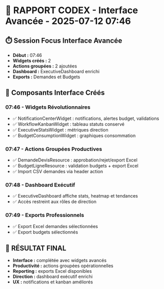 # 🤖 RAPPORT CODEX - Interface Avancée - 2025-07-12 07:46

## ⏱️ Session Focus Interface Avancée
- **Début :** 07:46
- **Widgets créés :** 2
- **Actions groupées :** 2 ajoutées
- **Dashboard :** ExecutiveDashboard enrichi
- **Exports :** Demandes et Budgets

## 🎨 Composants Interface Créés

### 07:46 - Widgets Révolutionnaires
- ✅ NotificationCenterWidget : notifications, alertes budget, validations
- ✅ WorkflowKanbanWidget : tableau statuts conservé
- ✅ ExecutiveStatsWidget : métriques direction
- ✅ BudgetConsumptionWidget : graphiques consommation

### 07:47 - Actions Groupées Productives
- ✅ DemandeDevisResource : approbation/rejet/export Excel
- ✅ BudgetLigneResource : validation budgets + export Excel
- ✅ Import CSV demandes via header action

### 07:48 - Dashboard Exécutif
- ✅ ExecutiveDashboard affiche stats, heatmap et tendances
- ✅ Accès restreint aux rôles de direction

### 07:49 - Exports Professionnels
- ✅ Export Excel demandes sélectionnées
- ✅ Export budgets sélectionnés

## 🎯 RÉSULTAT FINAL
- **Interface :** complétée avec widgets avancés
- **Productivité :** actions groupées opérationnelles
- **Reporting :** exports Excel disponibles
- **Direction :** dashboard exécutif enrichi
- **UX :** notifications et kanban améliorés
